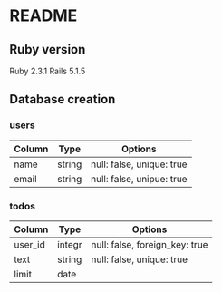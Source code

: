 # README

## Ruby version
  Ruby 2.3.1
  Rails 5.1.5

## Database creation

### users
|Column|Type|Options|
|------|----|-------|
|name|string|null: false, unique: true|
|email|string|null: false, unipue: true|

### todos
|Column|Type|Options|
|------|----|-------|
|user_id|integr|null: false, foreign_key: true|
|text|string|null: false, unique: true|
|limit|date||
